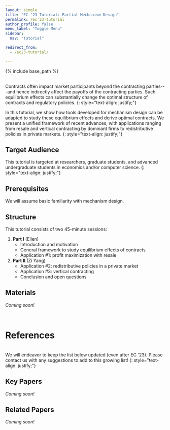 ```yaml
---
layout: single
title: "EC '23 Tutorial: Partial Mechanism Design"
permalink: /ec'23-tutorial
author_profile: false
menu_label: "Toggle Menu"
sidebar:
  nav: "tutorial"

redirect_from:
  - /ec23-tutorial/

---
```


{% include base_path %}

<br>
Contracts often impact market participants beyond the contracting parties---and hence indirectly affect the payoffs of the contracting parties.  Such equilibrium effects can substantially change the optimal structure of contracts and regulatory policies.
{: style="text-align: justify;"} 

In this tutorial, we show how tools developed for mechanism design can be adapted to study these equilibrium effects and derive optimal contracts. We present a unified framework of recent advances, with applications ranging from resale and vertical contracting by dominant firms to redistributive policies in private markets. 
{: style="text-align: justify;"}  

## Target Audience

This tutorial is targeted at researchers, graduate students, and advanced undergraduate students in economics and/or computer science.
{: style="text-align: justify;"} 

## Prerequisites

We will assume basic familiarity with mechanism design.

## Structure

This tutorial consists of two 45-minute sessions:

1. **Part I** (<a href="https://ellenmuir.net" style="text-decoration:none">Ellen</a>)
   - Introduction and motivation
   - General framework to study equilibrium effects of contracts
   - Application #1: profit maximization with resale   
2. **Part II** (<a href="https://ziyangkang.com" style="text-decoration:none">Zi Yang</a>)
   - Application #2: redistributive policies in a private market
   - Application #3: vertical contracting
   - Conclusion and open questions

## Materials

*Coming soon!*

<br>

# References 

<br>
We will endeavor to keep the list below updated (even after EC '23).  Please contact us with any suggestions to add to this growing list!
{: style="text-align: justify;"} 

## Key Papers

*Coming soon!*

## Related Papers

*Coming soon!*
